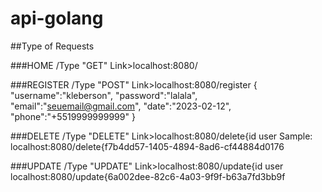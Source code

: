 # api-golang

##Type of Requests

###HOME /Type "GET"
Link>localhost:8080/

###REGISTER /Type "POST"
Link>localhost:8080/register
{
	"username":"kleberson",
	"password":"lalala",
	"email":"seuemail@gmail.com",
	"date":"2023-02-12",
	"phone":"+5519999999999"
}

###DELETE /Type "DELETE"
Link>localhost:8080/delete{id user
Sample: localhost:8080/delete{f7b4dd57-1405-4894-8ad6-cf44884d0176

###UPDATE /Type "UPDATE"
Link>localhost:8080/update{id user
localhost:8080/update{6a002dee-82c6-4a03-9f9f-b63a7fd3bb9f
